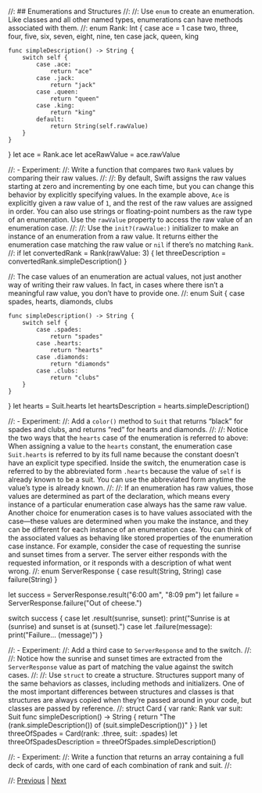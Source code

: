 //: ## Enumerations and Structures
//:
//: Use `enum` to create an enumeration. Like classes and all other named types, enumerations can have methods associated with them.
//:
enum Rank: Int {
    case ace = 1
    case two, three, four, five, six, seven, eight, nine, ten
    case jack, queen, king

    func simpleDescription() -> String {
        switch self {
            case .ace:
                return "ace"
            case .jack:
                return "jack"
            case .queen:
                return "queen"
            case .king:
                return "king"
            default:
                return String(self.rawValue)
        }
    }
}
let ace = Rank.ace
let aceRawValue = ace.rawValue

//: - Experiment:
//: Write a function that compares two `Rank` values by comparing their raw values.
//:
//: By default, Swift assigns the raw values starting at zero and incrementing by one each time, but you can change this behavior by explicitly specifying values. In the example above, `Ace` is explicitly given a raw value of `1`, and the rest of the raw values are assigned in order. You can also use strings or floating-point numbers as the raw type of an enumeration. Use the `rawValue` property to access the raw value of an enumeration case.
//:
//: Use the `init?(rawValue:)` initializer to make an instance of an enumeration from a raw value. It returns either the enumeration case matching the raw value or `nil` if there’s no matching `Rank`.
//:
if let convertedRank = Rank(rawValue: 3) {
    let threeDescription = convertedRank.simpleDescription()
}

//: The case values of an enumeration are actual values, not just another way of writing their raw values. In fact, in cases where there isn’t a meaningful raw value, you don’t have to provide one.
//:
enum Suit {
    case spades, hearts, diamonds, clubs

    func simpleDescription() -> String {
        switch self {
            case .spades:
                return "spades"
            case .hearts:
                return "hearts"
            case .diamonds:
                return "diamonds"
            case .clubs:
                return "clubs"
        }
    }
}
let hearts = Suit.hearts
let heartsDescription = hearts.simpleDescription()

//: - Experiment:
//: Add a `color()` method to `Suit` that returns “black” for spades and clubs, and returns “red” for hearts and diamonds.
//:
//: Notice the two ways that the `hearts` case of the enumeration is referred to above: When assigning a value to the `hearts` constant, the enumeration case `Suit.hearts` is referred to by its full name because the constant doesn’t have an explicit type specified. Inside the switch, the enumeration case is referred to by the abbreviated form `.hearts` because the value of `self` is already known to be a suit. You can use the abbreviated form anytime the value’s type is already known.
//:
//: If an enumeration has raw values, those values are determined as part of the declaration, which means every instance of a particular enumeration case always has the same raw value. Another choice for enumeration cases is to have values associated with the case—these values are determined when you make the instance, and they can be different for each instance of an enumeration case. You can think of the associated values as behaving like stored properties of the enumeration case instance. For example, consider the case of requesting the sunrise and sunset times from a server. The server either responds with the requested information, or it responds with a description of what went wrong.
//:
enum ServerResponse {
    case result(String, String)
    case failure(String)
}

let success = ServerResponse.result("6:00 am", "8:09 pm")
let failure = ServerResponse.failure("Out of cheese.")

switch success {
    case let .result(sunrise, sunset):
        print("Sunrise is at \(sunrise) and sunset is at \(sunset).")
    case let .failure(message):
        print("Failure...  \(message)")
}

//: - Experiment:
//: Add a third case to `ServerResponse` and to the switch.
//:
//: Notice how the sunrise and sunset times are extracted from the `ServerResponse` value as part of matching the value against the switch cases.
//:
//: Use `struct` to create a structure. Structures support many of the same behaviors as classes, including methods and initializers. One of the most important differences between structures and classes is that structures are always copied when they’re passed around in your code, but classes are passed by reference.
//:
struct Card {
    var rank: Rank
    var suit: Suit
    func simpleDescription() -> String {
        return "The \(rank.simpleDescription()) of \(suit.simpleDescription())"
    }
}
let threeOfSpades = Card(rank: .three, suit: .spades)
let threeOfSpadesDescription = threeOfSpades.simpleDescription()

//: - Experiment:
//: Write a function that returns an array containing a full deck of cards, with one card of each combination of rank and suit.
//:


//: [Previous](@previous) | [Next](@next)
